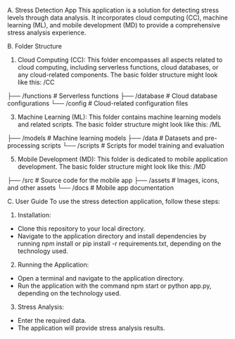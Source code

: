 A. Stress Detection App
This application is a solution for detecting stress levels through data analysis. It incorporates cloud computing (CC), machine learning (ML), and mobile development (MD) to provide a comprehensive stress analysis experience.

B. Folder Structure
1. Cloud Computing (CC):
This folder encompasses all aspects related to cloud computing, including serverless functions, cloud databases, or any cloud-related components. The basic folder structure might look like this:
/CC

├── /functions     # Serverless functions
├── /database      # Cloud database configurations
└── /config        # Cloud-related configuration files

3. Machine Learning (ML):
This folder contains machine learning models and related scripts. The basic folder structure might look like this:
/ML

├── /models        # Machine learning models
├── /data          # Datasets and pre-processing scripts
└── /scripts       # Scripts for model training and evaluation

5. Mobile Development (MD):
This folder is dedicated to mobile application development. The basic folder structure might look like this:
/MD

├── /src           # Source code for the mobile app
├── /assets        # Images, icons, and other assets
└── /docs          # Mobile app documentation
      
C. User Guide
To use the stress detection application, follow these steps:
1. Installation:
- Clone this repository to your local directory.
- Navigate to the application directory and install dependencies by running npm install or pip install -r requirements.txt, depending on the technology used.

2. Running the Application:
- Open a terminal and navigate to the application directory.
- Run the application with the command npm start or python app.py, depending on the technology used.

3. Stress Analysis:
- Enter the required data.
- The application will provide stress analysis results.
